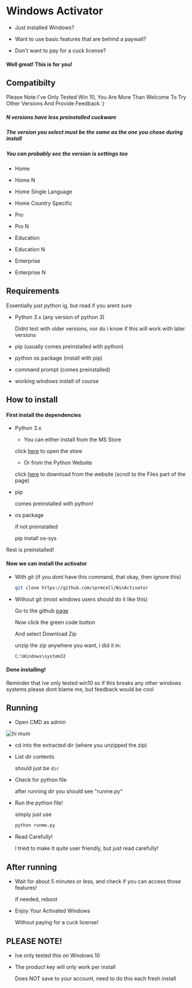# Windows Activator

- Just installed Windows?

- Want to use basic features that are behind a paywall?

- Don't want to pay for a cuck license?

#### Well great! This is for you!

## Compatibilty

Please Note I've Only Tested Win 10, You Are More Than Welcome To Try Other Versions And Provide Feedback :)

##### N versions have less preinstalled cuckware
##### The version you select must be the same as the one you chose during install
##### You can probably see the version is settings too

- Home

- Home N

- Home Single Language

- Home Country Specific 

- Pro

- Pro N 

- Education 

- Education N 

- Enterprise 

- Enterprise N

## Requirements

Essentially just python ig, but read if you arent sure

- Python 3.x (any version of python 3)
  
  Didnt test with older versions, nor do i know if this will work with later versions

- pip (usually comes preinstalled with python)

- python os package (install with pip)

- command prompt (comes preinstalled)

- working windows install of course


## How to install

#### First install the dependencies

- Python 3.x

  - You can either install from the MS Store

   click [here](https://apps.microsoft.com/store/detail/python-310/9PJPW5LDXLZ5) to open the store


  - Or from the Python Website

   click [here](https://www.python.org/downloads/release/python-3100/) to download from the website (scroll to the Files part of the page)


- pip

  comes preinstalled with python! 


- os package

  if not preinstalled


  pip install os-sys


Rest is preinstalled!

#### Now we can install the activator

- With git (if you dont have this command, that okay, then ignore this)

  ```sh
  git clone https://github.com/sprmcell/WinActivator
  ```

- Without git (most windows users should do it like this)

  Go to the github [page](https://github.com/sprmcell/WinActivator)

  Now click the green code button

  And select Download Zip

  unzip the zip anywhere you want, i did it in:

  ```bat
  C:\Windows\system32
  ```

#### Done installing!

Reminder that ive only tested win10 so if this breaks any other windows systems please dont blame me, but feedback would be cool

## Running 
  
- Open CMD as admin

![hi mum](https://www.wikihow.com/images/6/68/Run-Command-Prompt-As-an-Administrator-on-Windows-Step-4.jpg)


- cd into the extracted dir (where you unzipped the zip)

- List dir contents
    
    should just be `dir`

- Check for python file

    after running dir you should see "runme.py"

- Run the python file! 

  simply just use 

  ```sh
  python runme.py
  ```

- Read Carefully! 

    I tried to make it quite user friendly, but just read carefully!


## After running

- Wait for about 5 minutes or less, and check if you can access those features!

    if needed, reboot

- Enjoy Your Activated Windows 

    Without paying for a cuck license! 





## PLEASE NOTE!

- Ive only tested this on Windows 10

- The product key will only work per install

    Does NOT save to your account, need to do this each fresh install
